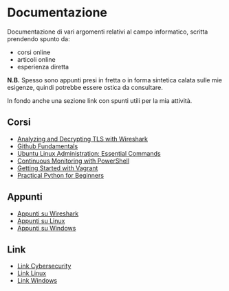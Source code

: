 # Documentazione

Documentazione di vari argomenti relativi al campo informatico, scritta prendendo spunto da:

- corsi online 
- articoli online
- esperienza diretta

**N.B.** Spesso sono appunti presi in fretta o in forma sintetica calata sulle mie esigenze, quindi potrebbe essere ostica da consultare.

In fondo anche una sezione link con spunti utili per la mia attività.

## Corsi

- [Analyzing and Decrypting TLS with Wireshark](TLS_Wireshark)
- [Github Fundamentals](Git-Github)
- [Ubuntu Linux Administration: Essential Commands](Ubuntu_Essentials_Commands)
- [Continuous Monitoring with PowerShell](Monitoring_With_Powershell)
- [Getting Started with Vagrant](Starting_With_Vagrant)
- [Practical Python for Beginners](Python_Beginners)

## Appunti

- [Appunti su Wireshark](Wireshark-Appunti)
- [Appunti su Linux](Linux-Appunti)
- [Appunti su Windows](Windows-Appunti)

## Link

- [Link Cybersecurity](Link/cybersecurity.md)
- [Link Linux](Link/linux.md)
- [Link Windows](Link/windows.md)